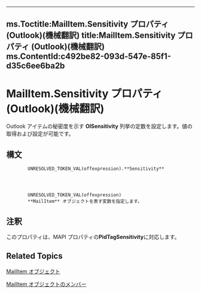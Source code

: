 

---
ms.Toctitle:MailItem.Sensitivity プロパティ (Outlook)(機械翻訳)
title:MailItem.Sensitivity プロパティ (Outlook)(機械翻訳)
ms.ContentId:c492be82-093d-547e-85f1-d35c6ee6ba2b
---
# MailItem.Sensitivity プロパティ (Outlook)(機械翻訳)




Outlook アイテムの秘密度を示す **OlSensitivity** 列挙の定数を設定します。値の取得および設定が可能です。

## 構文

            UNRESOLVED_TOKEN_VAL(offexpression).**Sensitivity**




            UNRESOLVED_TOKEN_VAL(offexpression)
            **MailItem** オブジェクトを表す変数を指定します。



## 注釈
このプロパティは、MAPI プロパティの**PidTagSensitivity**に対応します。



## Related Topics

[MailItem オブジェクト](14197346-05d2-0250-fa4c-4a6b07daf25f.md)

[MailItem オブジェクトのメンバー](1094d7df-ee80-a4b0-5a21-db2979506e6b.md)




